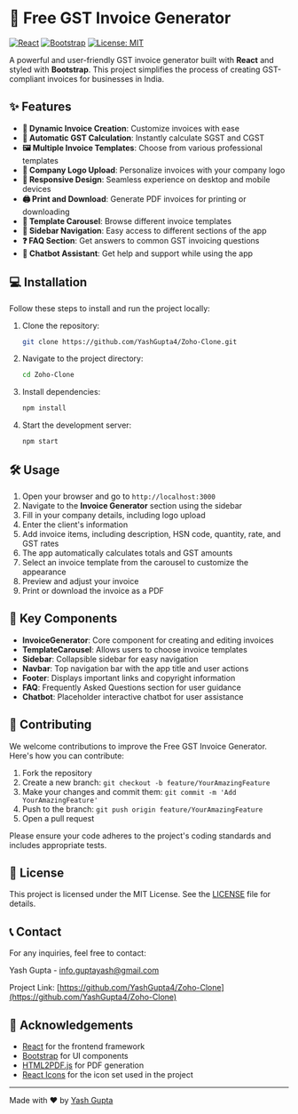 
# 🧾 Free GST Invoice Generator

[![React](https://img.shields.io/badge/React-20232A?style=for-the-badge&logo=react&logoColor=61DAFB)](https://reactjs.org/)
[![Bootstrap](https://img.shields.io/badge/Bootstrap-563D7C?style=for-the-badge&logo=bootstrap&logoColor=white)](https://getbootstrap.com/)
[![License: MIT](https://img.shields.io/badge/License-MIT-yellow.svg?style=for-the-badge)](https://opensource.org/licenses/MIT)

A powerful and user-friendly GST invoice generator built with **React** and styled with **Bootstrap**. This project simplifies the process of creating GST-compliant invoices for businesses in India.

## ✨ Features

- **📄 Dynamic Invoice Creation**: Customize invoices with ease
- **🧮 Automatic GST Calculation**: Instantly calculate SGST and CGST
- **🖼️ Multiple Invoice Templates**: Choose from various professional templates
- **🏢 Company Logo Upload**: Personalize invoices with your company logo
- **📱 Responsive Design**: Seamless experience on desktop and mobile devices
- **🖨️ Print and Download**: Generate PDF invoices for printing or downloading
- **🎠 Template Carousel**: Browse different invoice templates
- **🧭 Sidebar Navigation**: Easy access to different sections of the app
- **❓ FAQ Section**: Get answers to common GST invoicing questions
- **🤖 Chatbot Assistant**: Get help and support while using the app

## 💻 Installation

Follow these steps to install and run the project locally:

1. Clone the repository:
   ```bash
   git clone https://github.com/YashGupta4/Zoho-Clone.git
   ```

2. Navigate to the project directory:
   ```bash
   cd Zoho-Clone
   ```

3. Install dependencies:
   ```bash
   npm install
   ```

4. Start the development server:
   ```bash
   npm start
   ```

## 🛠️ Usage

1. Open your browser and go to `http://localhost:3000`
2. Navigate to the **Invoice Generator** section using the sidebar
3. Fill in your company details, including logo upload
4. Enter the client's information
5. Add invoice items, including description, HSN code, quantity, rate, and GST rates
6. The app automatically calculates totals and GST amounts
7. Select an invoice template from the carousel to customize the appearance
8. Preview and adjust your invoice
9. Print or download the invoice as a PDF

## 🧩 Key Components

- **InvoiceGenerator**: Core component for creating and editing invoices
- **TemplateCarousel**: Allows users to choose invoice templates
- **Sidebar**: Collapsible sidebar for easy navigation
- **Navbar**: Top navigation bar with the app title and user actions
- **Footer**: Displays important links and copyright information
- **FAQ**: Frequently Asked Questions section for user guidance
- **Chatbot**: Placeholder interactive chatbot for user assistance

## 🤝 Contributing

We welcome contributions to improve the Free GST Invoice Generator. Here's how you can contribute:

1. Fork the repository
2. Create a new branch: `git checkout -b feature/YourAmazingFeature`
3. Make your changes and commit them: `git commit -m 'Add YourAmazingFeature'`
4. Push to the branch: `git push origin feature/YourAmazingFeature`
5. Open a pull request

Please ensure your code adheres to the project's coding standards and includes appropriate tests.

## 📄 License

This project is licensed under the MIT License. See the [LICENSE](LICENSE) file for details.

## 📞 Contact

For any inquiries, feel free to contact:

Yash Gupta - [info.guptayash@gmail.com](mailto:info.guptayash@gmail.com)

Project Link: [https://github.com/YashGupta4/Zoho-Clone](https://github.com/YashGupta4/Zoho-Clone)

## 🙏 Acknowledgements

- [React](https://reactjs.org/) for the frontend framework
- [Bootstrap](https://react-bootstrap.github.io/) for UI components
- [HTML2PDF.js](https://ekoopmans.github.io/html2pdf.js/) for PDF generation
- [React Icons](https://react-icons.github.io/react-icons/) for the icon set used in the project

---

Made with ❤️ by [Yash Gupta](https://github.com/YashGupta4)
